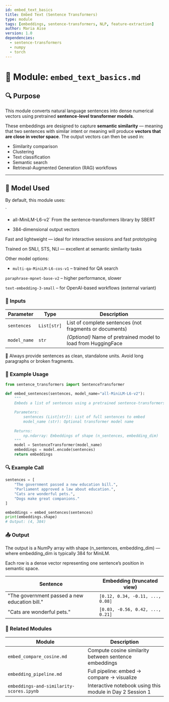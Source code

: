 ```yaml
---
id: embed_text_basics
title: Embed Text (Sentence Transformers)
type: module
tags: [embeddings, sentence-transformers, NLP, feature-extraction]
author: Maria Aise
version: 1.0
dependencies:
  - sentence-transformers
  - numpy
  - torch
---
```


# 🧠 Module: `embed_text_basics.md`

## 🔍 Purpose

This module converts natural language sentences into dense numerical vectors using pretrained **sentence-level transformer models**.

These embeddings are designed to capture **semantic similarity** — meaning that two sentences with similar intent or meaning will produce **vectors that are close in vector space**. The output vectors can then be used in:

- Similarity comparison
- Clustering
- Text classification
- Semantic search
- Retrieval-Augmented Generation (RAG) workflows

---

## 🔧 Model Used

By default, this module uses:

`
- all-MiniLM-L6-v2`
From the sentence-transformers library by SBERT

- 384-dimensional output vectors

Fast and lightweight — ideal for interactive sessions and fast prototyping

Trained on SNLI, STS, NLI — excellent at semantic similarity tasks

Other model options:

- `multi-qa-MiniLM-L6-cos-v1` – trained for QA search

`paraphrase-mpnet-base-v2` – higher performance, slower

`text-embedding-3-small` – for OpenAI-based workflows (external variant)

### 🧾 Inputs
| Parameter    | Type        | Description                                                    |
| ------------ | ----------- | -------------------------------------------------------------- |
| `sentences`  | `List[str]` | List of complete sentences (not fragments or documents)        |
| `model_name` | `str`       | *(Optional)* Name of pretrained model to load from HuggingFace |


📌 Always provide sentences as clean, standalone units. Avoid long paragraphs or broken fragments.

### 🧪 Example Usage
``` python
from sentence_transformers import SentenceTransformer

def embed_sentences(sentences, model_name="all-MiniLM-L6-v2"):
    """
    Embeds a list of sentences using a pretrained sentence-transformers model.
    
    Parameters:
        sentences (List[str]): List of full sentences to embed
        model_name (str): Optional transformer model name
        
    Returns:
        np.ndarray: Embeddings of shape (n_sentences, embedding_dim)
    """
    model = SentenceTransformer(model_name)
    embeddings = model.encode(sentences)
    return embeddings
```
### 🔍 Example Call
```python
sentences = [
    "The government passed a new education bill.",
    "Parliament approved a law about education.",
    "Cats are wonderful pets.",
    "Dogs make great companions."
]

embeddings = embed_sentences(sentences)
print(embeddings.shape)
# Output: (4, 384)
```

### 📤 Output
The output is a NumPy array with shape (n_sentences, embedding_dim) — where embedding_dim is typically 384 for MiniLM.

Each row is a dense vector representing one sentence’s position in semantic space.

| Sentence                                      | Embedding (truncated view)       |
| --------------------------------------------- | -------------------------------- |
| "The government passed a new education bill." | `[0.12, 0.34, -0.11, ..., 0.08]` |
| "Cats are wonderful pets."                    | `[0.03, -0.56, 0.42, ..., 0.21]` |

### 🧱 Related Modules
| Module                                   | Description                                               |
| ---------------------------------------- | --------------------------------------------------------- |
| `embed_compare_cosine.md`                | Compute cosine similarity between sentence embeddings     |
| `embedding_pipeline.md`                  | Full pipeline: embed → compare → visualize                |
| `embeddings-and-similarity-scores.ipynb` | Interactive notebook using this module in Day 2 Session 1 |

